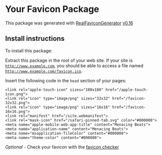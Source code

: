 # Your Favicon Package

This package was generated with [RealFaviconGenerator](https://realfavicongenerator.net/) [v0.16](https://realfavicongenerator.net/change_log#v0.16)

## Install instructions

To install this package:

Extract this package in the root of your web site. If your site is <code>http://www.example.com</code>, you should be able to access a file named <code>http://www.example.com/favicon.ico</code>.

Insert the following code in the `head` section of your pages:

    <link rel="apple-touch-icon" sizes="180x180" href="/apple-touch-icon.png">
    <link rel="icon" type="image/png" sizes="32x32" href="/favicon-32x32.png">
    <link rel="icon" type="image/png" sizes="16x16" href="/favicon-16x16.png">
    <link rel="manifest" href="/site.webmanifest">
    <link rel="mask-icon" href="/safari-pinned-tab.svg" color="#000000">
    <meta name="apple-mobile-web-app-title" content="Menacing Beats">
    <meta name="application-name" content="Menacing Beats">
    <meta name="msapplication-TileColor" content="#000000">
    <meta name="theme-color" content="#000000">

*Optional* - Check your favicon with the [favicon checker](https://realfavicongenerator.net/favicon_checker)